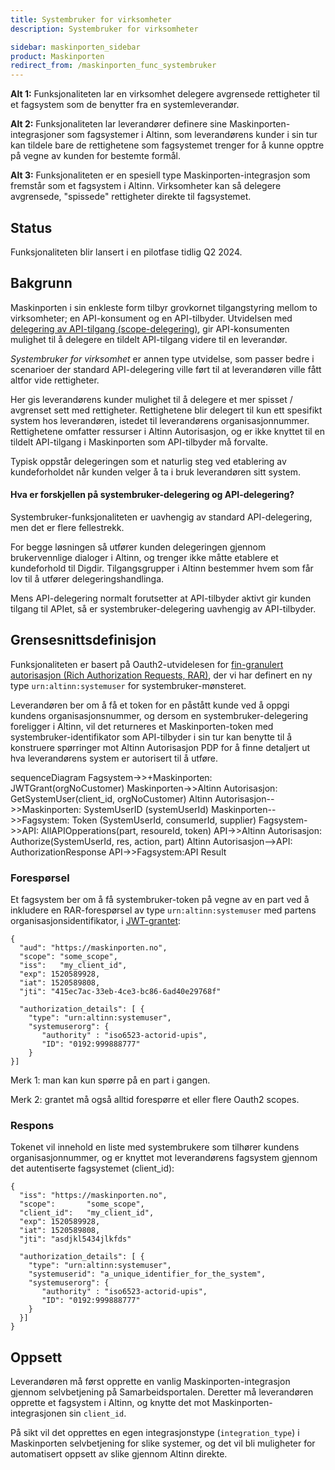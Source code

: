 ```yaml
---
title: Systembruker for virksomheter
description: Systembruker for virksomheter

sidebar: maskinporten_sidebar
product: Maskinporten
redirect_from: /maskinporten_func_systembruker
---
```


**Alt 1:**
Funksjonaliteten lar en virksomhet delegere avgrensede rettigheter til et fagsystem som de benytter fra en systemleverandør.

**Alt 2:**
Funksjonaliteten lar leverandører definere sine Maskinporten-integrasjoner som fagsystemer i Altinn, som leverandørens kunder i sin tur kan tildele bare de rettighetene som fagsystemet trenger for å kunne opptre på vegne av kunden for bestemte formål.

**Alt 3:**
Funksjonaliteten er en spesiell type Maskinporten-integrasjon som fremstår som et fagsystem i Altinn. Virksomheter kan så delegere avgrensede, "spissede" rettigheter direkte til fagsystemet.

## Status

Funksjonaliteten blir lansert i en pilotfase tidlig Q2 2024.  

## Bakgrunn

Maskinporten i sin enkleste form tilbyr grovkornet tilgangstyring mellom to virksomheter; en API-konsument og en API-tilbyder.  Utvidelsen med [delegering av API-tilgang (scope-delegering)](maskinporten_func_delegering), gir API-konsumenten mulighet til å delegere en tildelt API-tilgang videre til en leverandør.

*Systembruker for virksomhet* er annen type utvidelse, som passer bedre i scenarioer der standard API-delegering ville ført til at leverandøren ville fått altfor vide rettigheter.  

Her gis leverandørens kunder mulighet til å delegere et mer spisset / avgrenset sett med rettigheter.  Rettighetene blir delegert til kun ett spesifikt system hos leverandøren, istedet til leverandørens organisasjonnummer.  Rettighetene omfatter ressurser i Altinn Autorisasjon, og er ikke knyttet til en tildelt API-tilgang i Maskinporten som API-tilbyder må forvalte. 

Typisk oppstår delegeringen som et naturlig steg ved etablering av kundeforholdet når kunden velger å ta i bruk leverandøren sitt system.


#### Hva er forskjellen på systembruker-delegering og API-delegering?

Systembruker-funksjonaliteten er uavhengig av standard API-delegering, men det er flere fellestrekk.

For begge løsningen så utfører kunden delegeringen gjennom brukervennlige dialoger i Altinn, og trenger ikke måtte etablere et kundeforhold til Digdir.  Tilgangsgrupper i Altinn bestemmer hvem som får lov til å utfører delegeringshandlinga.

Mens API-delegering normalt forutsetter at API-tilbyder aktivt gir kunden tilgang til APIet, så er systembruker-delegering uavhengig av API-tilbyder.

## Grensesnittsdefinisjon

Funksjonaliteten er basert på Oauth2-utvidelesen for [fin-granulert autorisasjon (Rich Authorization Requests, RAR)](https://datatracker.ietf.org/doc/rfc9396/), der vi har definert en ny type `urn:altinn:systemuser` for systembruker-mønsteret.

Leverandøren ber om å få et token for en påstått kunde ved å oppgi kundens organisasjonsnummer, og dersom en systembruker-delegering foreligger i Altinn, vil det returneres et Maskinporten-token med systembruker-identifikator som API-tilbyder i sin tur kan benytte til å konstruere spørringer mot Altinn Autorisasjon PDP for å finne detaljert ut hva leverandørens system er autorisert til å utføre. 

<div class="mermaid">
sequenceDiagram
    Fagsystem->>+Maskinporten: JWTGrant(orgNoCustomer)
    Maskinporten->>Altinn Autorisasjon: GetSystemUser(client_id, orgNoCustomer)
    Altinn Autorisasjon-->>Maskinporten: SystemUserID (systemUserId)
    Maskinporten-->>Fagsystem: Token (SystemUserId, consumerId, supplier)
    Fagsystem->>API: AllAPIOpperations(part, resoureId, token)
    API->>Altinn Autorisasjon: Authorize(SystemUserId, res, action, part)
    Altinn Autorisasjon-->API: AuthorizationResponse
    API->>Fagsystem:API Result 
</div>

### Forespørsel

Et fagsystem ber om å få systembruker-token på vegne av en part ved å inkludere en RAR-forespørsel av type `urn:altinn:systemuser` med partens organisasjonsidentifikator, i [JWT-grantet](maskinporten_protocol_jwtgrant):

```
{
  "aud": "https://maskinporten.no",
  "scope": "some_scope",
  "iss":   "my_client_id",
  "exp": 1520589928,
  "iat": 1520589808,
  "jti": "415ec7ac-33eb-4ce3-bc86-6ad40e29768f"

  "authorization_details": [ {
    "type": "urn:altinn:systemuser",
    "systemuserorg": {
       "authority" : "iso6523-actorid-upis",  
       "ID": "0192:999888777"  
    }
}]
```

Merk 1: man kan kun spørre på en part i gangen. 

Merk 2: grantet må også alltid forespørre et eller flere Oauth2 scopes.

### Respons

Tokenet vil innehold en liste med systembrukere som tilhører kundens organisasjonnummer, og er knyttet mot leverandørens fagsystem gjennom det autentiserte fagsystemet (client_id):

```
{
  "iss": "https://maskinporten.no",
  "scope":       "some_scope",
  "client_id":   "my_client_id",
  "exp": 1520589928,
  "iat": 1520589808,
  "jti": "asdjkl5434jlkfds"
  
  "authorization_details": [ {
    "type": "urn:altinn:systemuser",
    "systemuserid": "a_unique_identifier_for_the_system",
    "systemuserorg": {
       "authority" : "iso6523-actorid-upis",  
       "ID": "0192:999888777"  
    }
  }]
}
```



## Oppsett

Leverandøren må først opprette en vanlig Maskinporten-integrasjon gjennom selvbetjening på Samarbeidsportalen. Deretter må leverandøren opprette et fagsystem i Altinn, og knytte det mot Maskinporten-integrasjonen sin `client_id`.

På sikt vil det opprettes en egen integrasjonstype (`integration_type`) i Maskinporten selvbetjening for slike systemer, og det vil bli muligheter for automatisert oppsett av slike gjennom Altinn direkte.


